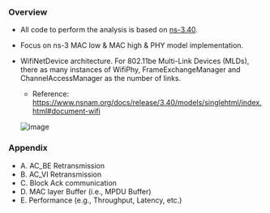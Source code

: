 ### Overview
* All code to perform the analysis is based on [ns-3.40](https://www.nsnam.org/releases/ns-3-40/).
* Focus on ns-3 MAC low & MAC high & PHY model implementation.
* WifiNetDevice architecture. For 802.11be Multi-Link Devices (MLDs), there as many instances of WifiPhy, FrameExchangeManager and ChannelAccessManager as the number of links.
  * Reference: https://www.nsnam.org/docs/release/3.40/models/singlehtml/index.html#document-wifi
    
  ![image](https://www.nsnam.org/docs/release/3.40/models/singlehtml/_images/WifiArchitecture.png)

### Appendix
* A. AC_BE Retransmission
* B. AC_VI Retransmission
* C. Block Ack communication
* D. MAC layer Buffer (i.e., MPDU Buffer)
* E. Performance (e.g., Throughput, Latency, etc.)
